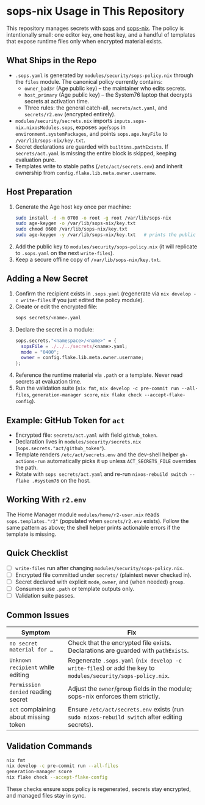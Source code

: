 # sops-nix Usage in This Repository

This repository manages secrets with [sops](https://github.com/mozilla/sops) and [sops-nix](https://github.com/Mic92/sops-nix). The policy is intentionally small: one editor key, one host key, and a handful of templates that expose runtime files only when encrypted material exists.

## What Ships in the Repo

- `.sops.yaml` is generated by `modules/security/sops-policy.nix` through the `files` module. The canonical policy currently contains:
  - `owner_bad3r` (Age public key) – the maintainer who edits secrets.
  - `host_primary` (Age public key) – the System76 laptop that decrypts secrets at activation time.
  - Three rules: the general catch-all, `secrets/act.yaml`, and `secrets/r2.env` (encrypted entirely).
- `modules/security/secrets.nix` imports `inputs.sops-nix.nixosModules.sops`, exposes `age`/`sops` in `environment.systemPackages`, and points `sops.age.keyFile` to `/var/lib/sops-nix/key.txt`.
- Secret declarations are guarded with `builtins.pathExists`. If `secrets/act.yaml` is missing the entire block is skipped, keeping evaluation pure.
- Templates write to stable paths (`/etc/act/secrets.env`) and inherit ownership from `config.flake.lib.meta.owner.username`.

## Host Preparation

1. Generate the Age host key once per machine:
   ```bash
   sudo install -d -m 0700 -o root -g root /var/lib/sops-nix
   sudo age-keygen -o /var/lib/sops-nix/key.txt
   sudo chmod 0600 /var/lib/sops-nix/key.txt
   sudo age-keygen -y /var/lib/sops-nix/key.txt   # prints the public key for rotation
   ```
2. Add the public key to `modules/security/sops-policy.nix` (it will replicate to `.sops.yaml` on the next `write-files`).
3. Keep a secure offline copy of `/var/lib/sops-nix/key.txt`.

## Adding a New Secret

1. Confirm the recipient exists in `.sops.yaml` (regenerate via `nix develop -c write-files` if you just edited the policy module).
2. Create or edit the encrypted file:
   ```bash
   sops secrets/<name>.yaml
   ```
3. Declare the secret in a module:
   ```nix
   sops.secrets."<namespace>/<name>" = {
     sopsFile = ./../../secrets/<name>.yaml;
     mode = "0400";
     owner = config.flake.lib.meta.owner.username;
   };
   ```
4. Reference the runtime material via `.path` or a template. Never read secrets at evaluation time.
5. Run the validation suite (`nix fmt`, `nix develop -c pre-commit run --all-files`, `generation-manager score`, `nix flake check --accept-flake-config`).

## Example: GitHub Token for `act`

- Encrypted file: `secrets/act.yaml` with field `github_token`.
- Declaration lives in `modules/security/secrets.nix` (`sops.secrets."act/github_token"`).
- Template renders `/etc/act/secrets.env` and the dev-shell helper `gh-actions-run` automatically picks it up unless `ACT_SECRETS_FILE` overrides the path.
- Rotate with `sops secrets/act.yaml` and re-run `nixos-rebuild switch --flake .#system76` on the host.

## Working With `r2.env`

The Home Manager module `modules/home/r2-user.nix` reads `sops.templates."r2"` (populated when `secrets/r2.env` exists). Follow the same pattern as above; the shell helper prints actionable errors if the template is missing.

## Quick Checklist

- [ ] `write-files` run after changing `modules/security/sops-policy.nix`.
- [ ] Encrypted file committed under `secrets/` (plaintext never checked in).
- [ ] Secret declared with explicit `mode`, `owner`, and (when needed) `group`.
- [ ] Consumers use `.path` or template outputs only.
- [ ] Validation suite passes.

## Common Issues

| Symptom | Fix |
|---------|-----|
| `no secret material for …` | Check that the encrypted file exists. Declarations are guarded with `pathExists`. |
| `Unknown recipient` while editing | Regenerate `.sops.yaml` (`nix develop -c write-files`) or add the key to `modules/security/sops-policy.nix`. |
| `Permission denied` reading secret | Adjust the `owner`/`group` fields in the module; sops-nix enforces them strictly. |
| `act` complaining about missing token | Ensure `/etc/act/secrets.env` exists (run `sudo nixos-rebuild switch` after editing secrets). |

## Validation Commands

```bash
nix fmt
nix develop -c pre-commit run --all-files
generation-manager score
nix flake check --accept-flake-config
```

These checks ensure sops policy is regenerated, secrets stay encrypted, and managed files stay in sync.
